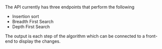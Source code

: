 The API currently has three endpoints that perform the following
* Insertion sort
* Breadth First Search
* Depth First Search

The output is each step of the algorithm which can be connected to a front-end to display
the changes.